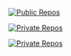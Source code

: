 [![Public Repos](https://github-readme-stats.vercel.app/api/top-langs/?username=sirindudler)](https://github.com/sirindudler/github-readme-stats)

[![Private Repos](https://github-readme-stats-taupe-seven-48.vercel.app/api/top-langs/?username=sirindudler)](https://github.com/sirindudler/github-readme-stats)

[![Private Repos](https://github-readme-stats-dm2at2hhv-sirins-projects-0b99b18d.vercel.app/api/top-langs/?username=sirindudler)](https://github.com/sirindudler/github-readme-stats)


<!--
**sirindudler/sirindudler** is a ✨ _special_ ✨ repository because its `README.md` (this file) appears on your GitHub profile.

Here are some ideas to get you started:

- 🔭 I’m currently working on ...
- 🌱 I’m currently learning ...
- 👯 I’m looking to collaborate on ...
- 🤔 I’m looking for help with ...
- 💬 Ask me about ...
- 📫 How to reach me: ...
- 😄 Pronouns: ...
- ⚡ Fun fact: ...
-->
